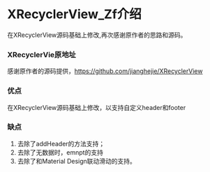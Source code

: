 # XRecyclerView_Zf介绍
在XRecyclerView源码基础上修改,再次感谢原作者的思路和源码。

### XRecyclerVie原地址
感谢原作者的源码提供，https://github.com/jianghejie/XRecyclerView

### 优点
在XRecyclerView源码基础上修改，以支持自定义header和footer
### 缺点
1. 去除了addHeader的方法支持；
2. 去除了无数据时，emnpt的支持
3. 去除了和Material Design联动滑动的支持。
